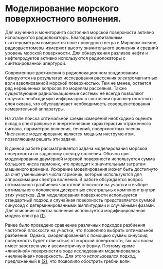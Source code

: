 # Моделирование морского поверхностного волнения.

 
Для изучения и мониторинга состояния морской поверхности активно используются
радиолокаторы. Благодаря орбитальным скаттерометрам измеряется поле приводного ветра в Мировом океане, радиовысотомеры измеряют высоту значительного волнения и средний уровень морской поверхности. Для обнаружения разливов нефти и нефтепродуктов активно используются радиолокаторы с синтезированной апертурой.

Современные достижения в радиолокационном зондировании базируются на результатах
исследования рассеяния электромагнитных волн взволнованной морской поверхностью. Тем не менее, остается ряд нерешенных вопросов по моделям рассеяния. Также существующие радиолокационные системы не всегда позволяют получить необходимую информацию о состоянии приповерхностного слоя океана, что обуславливает необходимость совершенствования измерительной аппаратуры.

На этапе поиска оптимальной схемы измерения необходимо оценить вклад в спектральные и энергетические характеристик отраженного сигнала, параметров волнения, течений, поверхностных пленок. Численное моделирование является мощным инструментом, позволяющим решать эти задачи.

В данной работе рассматривается задача моделирования морской поверхности по заданному спектру волнения. Обычно при моделировании двумерной морской поверхности используется сумма большого числа гармоник, что приводит к значительным затратам машинного времени.
Ускорение моделирования может быть достигнуто за счет уменьшения числа гармоник,
которые используются для аппроксимации спектра волнения.
В работе обсуждается вопрос оптимального разбиения частотной плоскости на участки
и выборе оптимального положения дискретных спектральных компонент внутри этих
участков. Для моделирования поверхности используется стандартный подход и случайная поверхность представляется суммой синусоид с детерминированными амплитудами и случайными фазами. Для описания спектра волнения используется модифицированная модель спектра [(1)](https://github.com/kannab98/water/blob/master/docs/spectrum.docx).


Ранее было проведено сравнение различных подходов разбиения частотной плоскости на участки, что позволило выбрать оптимальное разбиение. 
Однако, смоделированная с помощью суммы синусоид поверхность будет отличаться от морской 
поверхности, так как волна имеет заостренную и ассиметричную форму. Поэтому кроме «линейной» поверхности в ходе исследования моделировалась «нелинейная» поверхность. Для этого использовался подход, предложенный в [(2)](https://github.com/kannab98/water/blob/master/docs/choppy_wave_model.pdf), что позволило обострить гребни волн. 


<!--# Структура-->
<!--Репозиторий содержит большую часть литературы, указанной в ссылках, а также мои TeX-отчёты, которые приходилось делать для курсовых и конференций.-->

<!--- **doc** - содержит литературу и прочие документы-->

<!--- **data** - содержит обработанные данные для удобства-->





